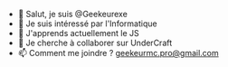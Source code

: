 - 👋 Salut, je suis @Geekeurexe
- 👀 Je suis intéressé par l'Informatique
- 🌱 J'apprends actuellement le JS
- 💞️ Je cherche à collaborer sur UnderCraft
- 📫 Comment me joindre ? geekeurmc.pro@gmail.com

<!---
Geekeurexe/Geekeurexe is a ✨ special ✨ repository because its `README.md` (this file) appears on your GitHub profile.
You can click the Preview link to take a look at your changes.
--->
